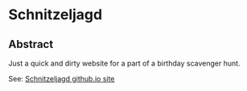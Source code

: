 ﻿# Schnitzeljagd

## Abstract

Just a quick and dirty website for a part of a birthday scavenger hunt.

See: [Schnitzeljagd github.io site](https://felixdamrau.github.io/Schnitzeljagd/)
